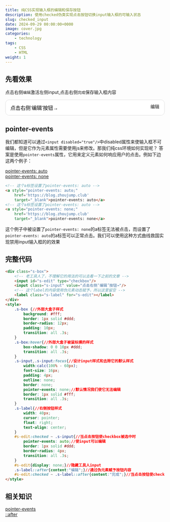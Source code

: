 ```yaml
---
title: 纯CSS实现输入框的编辑和保存按钮
description: 使用checked伪类实现点击按钮切换input输入框的可输入状态
slug: checked_input
date: 2024-09-29 00:00:00+0000
image: cover.jpg
categories:
    - technology
tags:
    - CSS
    - HTML
weight: 1
---
```

## 先看效果
点击右侧`编辑`激活左侧input,点击右侧`完成`保存输入框内容
<div class="s-box">
    <input id="s-edit" type="checkbox"/>
    <input class="s-input" value="点击右侧‘编辑’按钮→"/>
    <label class="s-label" for="s-edit"></label>
</div>
<style>
    .s-box {
        background: #fff;
        border: 1px solid #ddd;
        border-radius: 12px;
        padding: 10px;
        transition: all .3s;
    }
    .s-box:hover{
        box-shadow: 0 0 10px #ddd;
        transition: all .3s;
    }
    .s-input,.s-input:focus{
        width:calc(100% - 60px);
        font-size: 16px;
        padding: 4px;
        outline: none;
        border: none;
        pointer-events: none;
        border: 1px solid #fff;
        transition: all .3s;
    }
    .s-label{
        width: 40px;
        cursor: pointer;
        float: right;
        text-align: center;
    }
    #s-edit:checked ~ .s-input{
        pointer-events: auto;
        border: 1px solid #ddd;
        border-radius: 4px;
        transition: all .3s;
    }
    #s-edit{display: none;}
    .s-label::after{content:"编辑";}
    #s-edit:checked ~ .s-label::after{content:"完成";}
</style>

## pointer-events
我们都知道可以通过`<input disabled="true"/>`中disabled属性来使输入框不可编辑，但是它作为元素属性需要使用js来修改。那我们纯css环境如何实现呢？
答案是使用`pointer-events`属性，它用来定义元素如何响应用户的点击。例如下边这两个例子：

<a style="pointer-events: auto;" href='https://blog.zhoujump.club' target="_blank">pointer-events: auto</a><br/>
<a style="pointer-events: none;"  href='https://blog.zhoujump.club' target="_blank">pointer-events: none</a>
```html
<!-- 这个a标签设置了pointer-events: auto -->
<a style="pointer-events: auto;"
    href='https://blog.zhoujump.club'
    target="_blank">pointer-events: auto</a>
<!-- 这个a标签设置了pointer-events: auto -->
<a style="pointer-events: none;" 
    href='https://blog.zhoujump.club'
    target="_blank">pointer-events: none</a>
```

这个例子中被设置了`pointer-events: none`的a标签无法被点击，而设置了`pointer-events: auto`的a标签可以正常点击。我们可以使用这种方式曲线救国实现禁用input输入框的的效果
## 完整代码
```html
<div class="s-box">
    <!-- 老工具人了，不理解它的用法的可以去看一下之前的文章 -->
    <input id="s-edit" type="checkbox"/>
    <input class="s-input" value="点击右侧‘编辑’按钮→"/>
    <!-- 这个label的内容使用伪元素动态赋予，所以这里留空 -->
    <label class="s-label" for="s-edit"></label>
</div>
<style>
    .s-box {//外部大盒子样式
        background: #fff;
        border: 1px solid #ddd;
        border-radius: 12px;
        padding: 10px;
        transition: all .3s;
    }
    .s-box:hover{//外部大盒子被鼠标摸的样式
        box-shadow: 0 0 10px #ddd;
        transition: all .3s;
    }
    .s-input,.s-input:focus{//设计input样式和去除它的默认样式
        width:calc(100% - 60px);
        font-size: 16px;
        padding: 4px;
        outline: none;
        border: none;
        pointer-events: none;//默认情况我们使它无法编辑
        border: 1px solid #fff;
        transition: all .3s;
    }
    .s-label{//右侧按钮样式
        width: 40px;
        cursor: pointer;
        float: right;
        text-align: center;
    }
    #s-edit:checked ~ .s-input{//当点击按钮使checkbox被选中时
        pointer-events: auto;//使input可以编辑
        border: 1px solid #ddd;
        border-radius: 4px;
        transition: all .3s;
    }
    #s-edit{display: none;}//隐藏工具人input
    .s-label::after{content:"编辑";}//通过伪元素赋予按钮内容
    #s-edit:checked ~ .s-label::after{content:"完成";}//当点击按钮使checkbox被选中时赋予按钮内容
</style>
```

## 相关知识
[pointer-events](https://developer.mozilla.org/zh-CN/docs/Web/CSS/pointer-events)<br/>
[::after](https://developer.mozilla.org/zh-CN/docs/Web/CSS/::after)